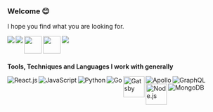 ### Welcome 😊
I hope you find what you are looking for.

<a href="https://www.instagram.com/md_faizan7/"> <img align="left" src="https://img.icons8.com/fluent/48/000000/instagram-new.png"/> </a>
<a href="https://t.me/mdfaizan7"><img align="left" src="https://img.icons8.com/fluent/48/000000/telegram-app.png"/></a>
<a href="https://www.reddit.com/user/faizu07"><img align="left" src="https://www.redditinc.com/assets/images/site/reddit-logo.png" width="40" /></a>
<a href="https://www.linkedin.com/in/mohammad-faizan-azim-8a84b1142/"><img align="left" src="https://1000logos.net/wp-content/uploads/2017/03/LinkedIn-Logo.png" width="40" /></a>
<a href="https://angel.co/u/mdfaizan7"><img src="https://img.icons8.com/nolan/48/angelist.png"/></a>

<br />

**Tools, Techniques and Languages I work with generally**

<img align="left" alt="React.js" src="https://img.icons8.com/color/48/000000/react-native.png"/>
<img align="left" alt="JavaScript" src="https://img.icons8.com/color/48/000000/javascript.png"/>
<img align="left" alt="Python" src="https://img.icons8.com/color/48/000000/python.png"/>
<img align="left" alt="Go" src="https://img.icons8.com/color/48/000000/golang.png"/>
<img align="left" alt="Gatsby" src="https://i.imgur.com/SctOfpG.png" width=48/>
<img align="left" alt="Apollo" src="https://img.icons8.com/color/48/000000/apollo.png"/>
<img align="left" alt="GraphQL" src="https://img.icons8.com/color/48/000000/graphql.png"/>
<img align="left" alt="Node.js" src="https://i.imgur.com/F6b6rxe.png" width=48/>
<img align="left" alt="MongoDB" src="https://img.icons8.com/color/48/000000/mongodb.png"/>


<!--
**mdfaizan7/mdfaizan7** is a ✨ _special_ ✨ repository because its `README.md` (this file) appears on your GitHub profile.

Here are some ideas to get you started:

- 🔭 I’m currently working on ...
- 🌱 I’m currently learning ...
- 👯 I’m looking to collaborate on ...
- 🤔 I’m looking for help with ...
- 💬 Ask me about ...
- 📫 How to reach me: ...
- 😄 Pronouns: ...
- ⚡ Fun fact: ...
-->
